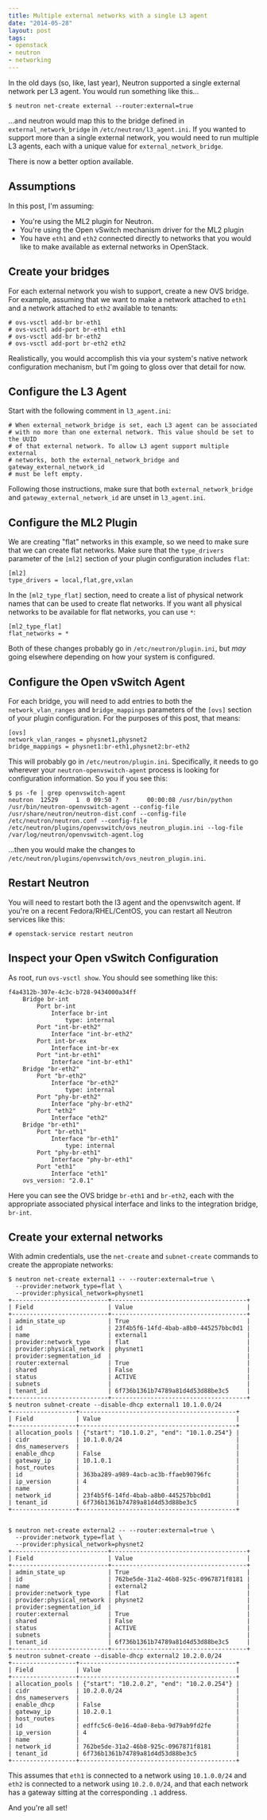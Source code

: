 ```yaml
---
title: Multiple external networks with a single L3 agent
date: "2014-05-28"
layout: post
tags:
- openstack
- neutron
- networking
---
```


In the old days (so, like, last year), Neutron supported a single
external network per L3 agent.  You would run something like this...

    $ neutron net-create external --router:external=true

...and neutron would map this to the bridge defined in
`external_network_bridge` in `/etc/neutron/l3_agent.ini`.  If you
wanted to support more than a single external network, you would need
to run multiple L3 agents, each with a unique value for
`external_network_bridge`.

There is now a better option available.

Assumptions
-----------

In this post, I'm assuming:

- You're using the ML2 plugin for Neutron.
- You're using the Open vSwitch mechanism driver for the ML2 plugin
- You have `eth1` and `eth2` connected directly to networks that you
  would like to make available as external networks in OpenStack.

Create your bridges
-------------------

For each external network you wish to support, create a new OVS
bridge.  For example, assuming that we want to make a network attached
to `eth1` and a network attached to `eth2` available to tenants:

    # ovs-vsctl add-br br-eth1
    # ovs-vsctl add-port br-eth1 eth1
    # ovs-vsctl add-br br-eth2
    # ovs-vsctl add-port br-eth2 eth2

Realistically, you would accomplish this via your system's native
network configuration mechanism, but I'm going to gloss over that
detail for now.

Configure the L3 Agent
----------------------

Start with the following comment in `l3_agent.ini`:

    # When external_network_bridge is set, each L3 agent can be associated
    # with no more than one external network. This value should be set to the UUID
    # of that external network. To allow L3 agent support multiple external
    # networks, both the external_network_bridge and gateway_external_network_id
    # must be left empty.

Following those instructions, make sure that both
`external_network_bridge` and `gateway_external_network_id` are unset
in `l3_agent.ini`.

Configure the ML2 Plugin
------------------------

We are creating "flat" networks in this example, so we need to make
sure that we can create flat networks.  Make sure that the
`type_drivers` parameter of the `[ml2]` section of your plugin
configuration includes `flat`:

    [ml2]
    type_drivers = local,flat,gre,vxlan

In the `[ml2_type_flat]` section, need to create a list of physical
network names that can be used to create flat networks.  If you want
all physical networks to be available for flat networks, you can use
`*`:

    [ml2_type_flat]
    flat_networks = *    

Both of these changes probably go in `/etc/neutron/plugin.ini`, but
*may* going elsewhere depending on how your system is configured.

Configure the Open vSwitch Agent
---------------------------------

For each bridge, you will need to add entries to both the
`network_vlan_ranges` and `bridge_mappings` parameters of the `[ovs]`
section of your plugin configuration.  For the purposes of this post,
that means:

    [ovs]
    network_vlan_ranges = physnet1,physnet2
    bridge_mappings = physnet1:br-eth1,physnet2:br-eth2

This will probably go in `/etc/neutron/plugin.ini`.  Specifically, it
needs to go wherever your `neutron-openvswitch-agent` process is
looking for configuration information.  So you if you see this:

    $ ps -fe | grep openvswitch-agent
    neutron  12529     1  0 09:50 ?        00:00:08 /usr/bin/python /usr/bin/neutron-openvswitch-agent --config-file /usr/share/neutron/neutron-dist.conf --config-file /etc/neutron/neutron.conf --config-file /etc/neutron/plugins/openvswitch/ovs_neutron_plugin.ini --log-file /var/log/neutron/openvswitch-agent.log

...then you would make the changes to `/etc/neutron/plugins/openvswitch/ovs_neutron_plugin.ini`.

Restart Neutron
---------------

You will need to restart both the l3 agent and the openvswitch agent.
If you're on a recent Fedora/RHEL/CentOS, you can restart all Neutron
services like this:

    # openstack-service restart neutron

Inspect your Open vSwitch Configuration
---------------------------------------

As root, run `ovs-vsctl show`.  You should see something like this:

    f4a4312b-307e-4c3c-b728-9434000a34ff
        Bridge br-int
            Port br-int
                Interface br-int
                    type: internal
            Port "int-br-eth2"
                Interface "int-br-eth2"
            Port int-br-ex
                Interface int-br-ex
            Port "int-br-eth1"
                Interface "int-br-eth1"
        Bridge "br-eth2"
            Port "br-eth2"
                Interface "br-eth2"
                    type: internal
            Port "phy-br-eth2"
                Interface "phy-br-eth2"
            Port "eth2"
                Interface "eth2"
        Bridge "br-eth1"
            Port "br-eth1"
                Interface "br-eth1"
                    type: internal
            Port "phy-br-eth1"
                Interface "phy-br-eth1"
            Port "eth1"
                Interface "eth1"
        ovs_version: "2.0.1"

Here you can see the OVS bridge `br-eth1` and `br-eth2`, each with the
appropriate associated physical interface and links to the integration
bridge, `br-int`.

Create your external networks
-----------------------------

With admin credentials, use the `net-create` and `subnet-create`
commands to create the appropiate networks:

    $ neutron net-create external1 -- --router:external=true \
      --provider:network_type=flat \
      --provider:physical_network=physnet1
    +---------------------------+--------------------------------------+
    | Field                     | Value                                |
    +---------------------------+--------------------------------------+
    | admin_state_up            | True                                 |
    | id                        | 23f4b5f6-14fd-4bab-a8b0-445257bbc0d1 |
    | name                      | external1                            |
    | provider:network_type     | flat                                 |
    | provider:physical_network | physnet1                             |
    | provider:segmentation_id  |                                      |
    | router:external           | True                                 |
    | shared                    | False                                |
    | status                    | ACTIVE                               |
    | subnets                   |                                      |
    | tenant_id                 | 6f736b1361b74789a81d4d53d88be3c5     |
    +---------------------------+--------------------------------------+
    $ neutron subnet-create --disable-dhcp external1 10.1.0.0/24
    +------------------+--------------------------------------------+
    | Field            | Value                                      |
    +------------------+--------------------------------------------+
    | allocation_pools | {"start": "10.1.0.2", "end": "10.1.0.254"} |
    | cidr             | 10.1.0.0/24                                |
    | dns_nameservers  |                                            |
    | enable_dhcp      | False                                      |
    | gateway_ip       | 10.1.0.1                                   |
    | host_routes      |                                            |
    | id               | 363ba289-a989-4acb-ac3b-ffaeb90796fc       |
    | ip_version       | 4                                          |
    | name             |                                            |
    | network_id       | 23f4b5f6-14fd-4bab-a8b0-445257bbc0d1       |
    | tenant_id        | 6f736b1361b74789a81d4d53d88be3c5           |
    +------------------+--------------------------------------------+
    

    $ neutron net-create external2 -- --router:external=true \
      --provider:network_type=flat \
      --provider:physical_network=physnet2
    +---------------------------+--------------------------------------+
    | Field                     | Value                                |
    +---------------------------+--------------------------------------+
    | admin_state_up            | True                                 |
    | id                        | 762be5de-31a2-46b8-925c-0967871f8181 |
    | name                      | external2                            |
    | provider:network_type     | flat                                 |
    | provider:physical_network | physnet2                             |
    | provider:segmentation_id  |                                      |
    | router:external           | True                                 |
    | shared                    | False                                |
    | status                    | ACTIVE                               |
    | subnets                   |                                      |
    | tenant_id                 | 6f736b1361b74789a81d4d53d88be3c5     |
    +---------------------------+--------------------------------------+
    $ neutron subnet-create --disable-dhcp external2 10.2.0.0/24
    +------------------+--------------------------------------------+
    | Field            | Value                                      |
    +------------------+--------------------------------------------+
    | allocation_pools | {"start": "10.2.0.2", "end": "10.2.0.254"} |
    | cidr             | 10.2.0.0/24                                |
    | dns_nameservers  |                                            |
    | enable_dhcp      | False                                      |
    | gateway_ip       | 10.2.0.1                                   |
    | host_routes      |                                            |
    | id               | edffc5c6-0e16-4da0-8eba-9d79ab9fd2fe       |
    | ip_version       | 4                                          |
    | name             |                                            |
    | network_id       | 762be5de-31a2-46b8-925c-0967871f8181       |
    | tenant_id        | 6f736b1361b74789a81d4d53d88be3c5           |
    +------------------+--------------------------------------------+

This assumes that `eth1` is connected to a network using
`10.1.0.0/24` and `eth2` is connected to a network using
`10.2.0.0/24`, and that each network has a gateway sitting at the
corresponding `.1` address.

And you're all set!

